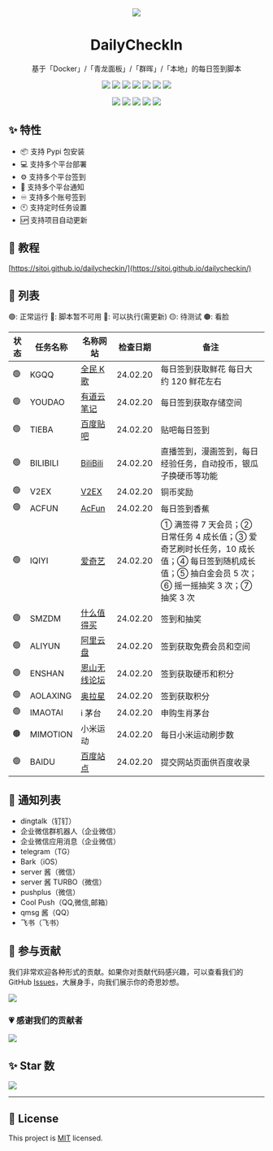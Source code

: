<div align="center">

<img src="https://socialify.git.ci/Sitoi/dailycheckin/image?font=Rokkitt&forks=1&issues=1&language=1&name=1&owner=1&pattern=Circuit%20Board&pulls=1&stargazers=1&theme=Dark">

<h1>DailyCheckIn</h1>

基于「Docker」/「青龙面板」/「群晖」/「本地」的每日签到脚本

<!-- SHIELD GROUP -->
<div id="shield">

<style>
#shield img {
    display: inline-block;
}
</style>

[![][github-releases-shield]][github-releases-link]
[![][pypi-version-shield]][pypi-version-link]
[![][github-release-date-shield]][github-release-date-link]
[![][github-stars-shield]][github-stars-link]
[![][github-forks-shield]][github-forks-link]
[![][github-issues-shield]][github-issues-link]
[![][github-contributors-shield]][github-contributors-link]

[![][docker-pull-shield]][docker-pull-link]
[![][docker-size-shield]][docker-size-link]
[![][docker-stars-shield]][docker-stars-link]
[![][pypi-dm-shield]][pypi-dm-link]
[![][github-license-shield]][github-license-link]

<!-- SHIELD GROUP -->
</div>
</div>

## ✨ 特性

- 📦 支持 Pypi 包安装
- 💻 支持多个平台部署
- ⚙️ 支持多个平台签到
- 📢 支持多个平台通知
- ♾️ 支持多个账号签到
- 🕙 支持定时任务设置
- 🆙 支持项目自动更新

## 🦄 教程

[https://sitoi.github.io/dailycheckin/](https://sitoi.github.io/dailycheckin/)

## 🧾 列表

🟢: 正常运行 🔴: 脚本暂不可用 🔵: 可以执行(需更新) 🟡: 待测试 🟤: 看脸

| 状态 | 任务名称 | 名称网站                                                   | 检查日期 | 备注                                                                                                                                           |
| ---- | -------- | ---------------------------------------------------------- | -------- | ---------------------------------------------------------------------------------------------------------------------------------------------- |
| 🟢️  | KGQQ     | [全民 K 歌](https://kg.qq.com/index-pc.html)               | 24.02.20 | 每日签到获取鲜花 每日大约 120 鲜花左右                                                                                                         |
| 🟢️  | YOUDAO   | [有道云笔记](https://note.youdao.com/web/)                 | 24.02.20 | 每日签到获取存储空间                                                                                                                           |
| 🟢️  | TIEBA    | [百度贴吧](https://tieba.baidu.com/index.html)             | 24.02.20 | 贴吧每日签到                                                                                                                                   |
| 🟢️  | BILIBILI | [BiliBili](https://www.bilibili.com/)                      | 24.02.20 | 直播签到，漫画签到，每日经验任务，自动投币，银瓜子换硬币等功能                                                                                 |
| 🟢️  | V2EX     | [V2EX](https://www.v2ex.com/)                              | 24.02.20 | 铜币奖励                                                                                                                                       |
| 🟢️  | ACFUN    | [AcFun](https://www.acfun.cn/)                             | 24.02.20 | 每日签到香蕉                                                                                                                                   |
| 🟢️  | IQIYI    | [爱奇艺](https://www.iqiyi.com/)                           | 24.02.20 | ① 满签得 7 天会员；② 日常任务 4 成长值；③ 爱奇艺刷时长任务，10 成长值；④ 每日签到随机成长值；⑤ 抽白金会员 5 次；⑥ 摇一摇抽奖 3 次；⑦ 抽奖 3 次 |
| 🟢️  | SMZDM    | [什么值得买](https://www.smzdm.com/)                       | 24.02.20 | 签到和抽奖                                                                                                                                     |
| 🟢️  | ALIYUN   | [阿里云盘](https://www.aliyundrive.com/drive/)             | 24.02.20 | 签到获取免费会员和空间                                                                                                                         |
| 🟢️  | ENSHAN   | [恩山无线论坛](https://www.right.com.cn/forum/)            | 24.02.20 | 签到获取硬币和积分                                                                                                                             |
| 🟢️  | AOLAXING | [奥拉星](http://www.100bt.com/m/creditMall/?gameId=2#task) | 24.02.20 | 签到获取积分                                                                                                                                   |
| 🟢️  | IMAOTAI  | i 茅台                                                     | 24.02.20 | 申购生肖茅台                                                                                                                                   |
| 🟤   | MIMOTION | 小米运动                                                   | 24.02.20 | 每日小米运动刷步数                                                                                                                             |
| 🟢️  | BAIDU    | [百度站点](https://ziyuan.baidu.com/site/index#/)          | 24.02.20 | 提交网站页面供百度收录                                                                                                                         |

## 💬 通知列表

- dingtalk（钉钉）
- 企业微信群机器人（企业微信）
- 企业微信应用消息（企业微信）
- telegram（TG）
- Bark（iOS）
- server 酱（微信）
- server 酱 TURBO（微信）
- pushplus（微信）
- Cool Push（QQ,微信,邮箱）
- qmsg 酱（QQ）
- 飞书（飞书）

## 🤝 参与贡献

我们非常欢迎各种形式的贡献。如果你对贡献代码感兴趣，可以查看我们的 GitHub [Issues][github-issues-link]，大展身手，向我们展示你的奇思妙想。

[![][pr-welcome-shield]][pr-welcome-link]

### 💗 感谢我们的贡献者

[![][github-contrib-shield]][github-contrib-link]

## ✨ Star 数

[![][starchart-shield]][starchart-link]

---

## 📝 License

This project is [MIT](./LICENSE) licensed.

<!-- LINK GROUP -->

[github-codespace-link]: https://codespaces.new/sitoi/dailycheckin
[github-codespace-shield]: https://github.com/sitoi/dailycheckin/blob/main/images/codespaces.png?raw=true
[github-contributors-link]: https://github.com/sitoi/dailycheckin/graphs/contributors
[github-contributors-shield]: https://img.shields.io/github/contributors/sitoi/dailycheckin?color=c4f042&labelColor=black&style=flat-square
[github-forks-link]: https://github.com/sitoi/dailycheckin/network/members
[github-forks-shield]: https://img.shields.io/github/forks/sitoi/dailycheckin?color=8ae8ff&labelColor=black&style=flat-square
[github-issues-link]: https://github.com/sitoi/dailycheckin/issues
[github-issues-shield]: https://img.shields.io/github/issues/sitoi/dailycheckin?color=ff80eb&labelColor=black&style=flat-square
[github-license-link]: https://github.com/sitoi/dailycheckin/blob/main/LICENSE
[github-license-shield]: https://img.shields.io/github/license/sitoi/dailycheckin?labelColor=black&style=flat-square
[github-stars-link]: https://github.com/sitoi/dailycheckin/stargazers
[github-stars-shield]: https://img.shields.io/github/stars/sitoi/dailycheckin?color=ffcb47&labelColor=black&style=flat-square
[github-releases-link]: https://github.com/sitoi/dailycheckin/releases
[github-releases-shield]: https://img.shields.io/github/v/release/sitoi/dailycheckin?labelColor=black&style=flat-square
[github-release-date-link]: https://github.com/sitoi/dailycheckin/releases
[github-release-date-shield]: https://img.shields.io/github/release-date/sitoi/dailycheckin?labelColor=black&style=flat-square
[pr-welcome-link]: https://github.com/sitoi/dailycheckin/pulls
[pr-welcome-shield]: https://img.shields.io/badge/🤯_pr_welcome-%E2%86%92-ffcb47?labelColor=black&style=for-the-badge
[github-contrib-link]: https://github.com/sitoi/dailycheckin/graphs/contributors
[github-contrib-shield]: https://contrib.rocks/image?repo=sitoi%2Fdailycheckin
[docker-pull-shield]: https://img.shields.io/docker/pulls/sitoi/dailycheckin?labelColor=black&style=flat-square
[docker-pull-link]: https://hub.docker.com/repository/docker/sitoi/dailycheckin
[docker-size-shield]: https://img.shields.io/docker/image-size/sitoi/dailycheckin?labelColor=black&style=flat-square
[docker-size-link]: https://hub.docker.com/repository/docker/sitoi/dailycheckin
[docker-stars-shield]: https://img.shields.io/docker/stars/sitoi/dailycheckin?labelColor=black&style=flat-square
[docker-stars-link]: https://hub.docker.com/repository/docker/sitoi/dailycheckin
[pypi-dm-shield]: https://img.shields.io/pypi/dm/dailycheckin?label=pypi&labelColor=black&style=flat-square
[pypi-dm-link]: https://pypi.org/project/dailycheckin/
[pypi-version-shield]: https://img.shields.io/pypi/v/dailycheckin?labelColor=black&style=flat-square
[pypi-version-link]: https://pypi.org/project/dailycheckin/
[starchart-shield]: https://starchart.cc/Sitoi/dailycheckin.svg
[starchart-link]: https://starchart.cc/Sitoi/dailycheckin
